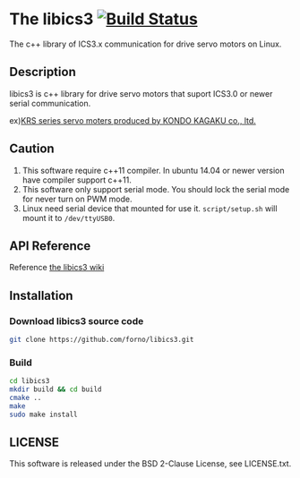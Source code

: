 # The libics3 [![Build Status](https://travis-ci.org/forno/libics3.svg?branch=master)](https://travis-ci.org/forno/libics3)
The c++ library of ICS3.x communication for drive servo motors on Linux.

## Description
libics3 is c++ library for drive servo motors
that suport ICS3.0 or newer serial communication.

ex)[KRS series servo moters produced by KONDO KAGAKU co., ltd.](http://kondo-robot.com/product-category/servomotor/krs)

## Caution
1. This software require c++11 compiler. In ubuntu 14.04 or newer version have compiler support c++11.
2. This software only support serial mode. You should lock the serial mode for never turn on PWM mode.
3. Linux need serial device that mounted for use it. `script/setup.sh` will mount it to `/dev/ttyUSB0`.

## API Reference
Reference [the libics3 wiki](https://github.com/forno/libics3/wiki)

## Installation
### Download libics3 source code

```sh
git clone https://github.com/forno/libics3.git
```
### Build

```sh
cd libics3
mkdir build && cd build
cmake ..
make
sudo make install
```

## LICENSE
This software is released under the BSD 2-Clause License, see LICENSE.txt.
